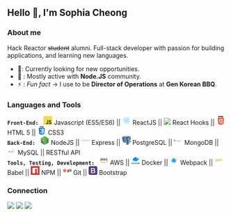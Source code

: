 ## Hello 👋, I'm Sophia Cheong ##

### About me ###
Hack Reactor ~~student~~ alumni. Full-stack developer with passion for building applications, and learning new languages. 

* 🔭: Currently looking for new opportunities. 
* 💬 : Mostly active with **Node.JS** community.
* ⚡ : *Fun fact* → I use to be **Director of Operations** at **Gen Korean BBQ**. 

### Languages and Tools ###
__``` Front-End: ```__ &nbsp;
 <img height="20" src="https://raw.githubusercontent.com/github/explore/80688e429a7d4ef2fca1e82350fe8e3517d3494d/topics/javascript/javascript.png"> Javascript (ES5/ES6) || <img height="20" src="https://raw.githubusercontent.com/github/explore/80688e429a7d4ef2fca1e82350fe8e3517d3494d/topics/react/react.png"> ReactJS || <img height="20" src="https://raw.githubusercontent.com/alDuncanson/react-hooks-snippets/master/icon.png"> React Hooks || <img height="20" src="https://raw.githubusercontent.com/github/explore/80688e429a7d4ef2fca1e82350fe8e3517d3494d/topics/html/html.png"> HTML 5 || <img height="20" src="https://raw.githubusercontent.com/github/explore/80688e429a7d4ef2fca1e82350fe8e3517d3494d/topics/css/css.png"> CSS3
<br />
__``` Back-End: ```__ &nbsp;
 <img height="20" src="https://raw.githubusercontent.com/github/explore/80688e429a7d4ef2fca1e82350fe8e3517d3494d/topics/nodejs/nodejs.png"> NodeJS || <img height="20" src="https://raw.githubusercontent.com/github/explore/80688e429a7d4ef2fca1e82350fe8e3517d3494d/topics/express/express.png"> Express || <img height="20" src="https://raw.githubusercontent.com/github/explore/80688e429a7d4ef2fca1e82350fe8e3517d3494d/topics/postgresql/postgresql.png"> PostgreSQL || <img height="20" src="https://raw.githubusercontent.com/github/explore/80688e429a7d4ef2fca1e82350fe8e3517d3494d/topics/mongodb/mongodb.png"> MongoDB || <img height="20" src="https://raw.githubusercontent.com/github/explore/80688e429a7d4ef2fca1e82350fe8e3517d3494d/topics/mysql/mysql.png"> MySQL || RESTful API
 <br />
__``` Tools, Testing, Development: ```__ &nbsp;
<img height="20" src="https://raw.githubusercontent.com/github/explore/80688e429a7d4ef2fca1e82350fe8e3517d3494d/topics/aws/aws.png"> AWS ||
  <img height="20" src="https://raw.githubusercontent.com/github/explore/80688e429a7d4ef2fca1e82350fe8e3517d3494d/topics/docker/docker.png"> Docker ||
  <img height="20" src="https://raw.githubusercontent.com/github/explore/80688e429a7d4ef2fca1e82350fe8e3517d3494d/topics/webpack/webpack.png"> Webpack || <img height="20" src="https://raw.githubusercontent.com/github/explore/80688e429a7d4ef2fca1e82350fe8e3517d3494d/topics/babel/babel.png"> Babel ||
  <img height="20" src="https://raw.githubusercontent.com/github/explore/80688e429a7d4ef2fca1e82350fe8e3517d3494d/topics/npm/npm.png"> NPM ||
  <img height="20" src="https://raw.githubusercontent.com/github/explore/80688e429a7d4ef2fca1e82350fe8e3517d3494d/topics/git/git.png"> Git ||
 <img height="20" src="https://raw.githubusercontent.com/github/explore/80688e429a7d4ef2fca1e82350fe8e3517d3494d/topics/bootstrap/bootstrap.png"> Bootstrap

### Connection ###
<img height="22" src="https://img.shields.io/badge/Email-sophiaacheong@gmail.com-blue?endpoint&style=social&logo=minutemailer" /> 
<img height="22" src="https://img.shields.io/badge/Follow-377-blue?endpoint&style=social&logo=twitter&link=https://twitter.com/cheongsophia&link=https://twitter.com/cheongsophia" /> 
<img height="22" src="https://img.shields.io/badge/LinkedIn-sophiacheong-blue?endpoint&style=social&logo=linkedin&link=https://www.linkedin.com/in/sophia-cheong/&link=https://www.linkedin.com/in/sophia-cheong/" />
<!-------
**sophiacheong/sophiacheong** is a ✨ _special_ ✨ repository because its `README.md` (this file) appears on your GitHub profile.

Here are some ideas to get you started:

- 🔭 I’m currently working on ...
- 🌱 I’m currently learning ...
- 👯 I’m looking to collaborate on ...
- 🤔 I’m looking for help with ...
- 💬 Ask me about ...
- 📫 How to reach me: ...
- 😄 Pronouns: ...
- ⚡ Fun fact: ...
-->

